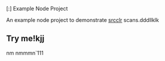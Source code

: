  [:] Example Node Project

An example node project to demonstrate [srcclr](https://www.srcclr.com) scans.dddllklk
## Try me!kjj
nm
nmmmn`111
